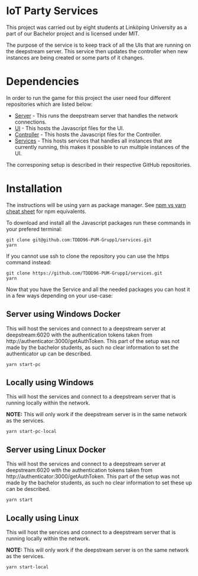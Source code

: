 # IoT Party Services 
This project was carried out by eight students at Linköping University as a part of our Bachelor project and is licensed under MIT.

The purpose of the service is to keep track of all the UIs that are running on the deepstream server. This service then updates the controller when new instances are being created or some parts of it changes. 

# Dependencies 
In order to run the game for this project the user need four different repositories which are listed below:
* [Server](https://github.com/TDDD96-PUM-Grupp1/server) - This runs the deepstream server that handles the network connections.
* [UI](https://github.com/TDDD96-PUM-Grupp1/ui) - This hosts the Javascript files for the UI.
* [Controller](https://github.com/TDDD96-PUM-Grupp1/controller) - This hosts the Javascript files for the Controller.
* [Services](https://github.com/TDDD96-PUM-Grupp1/services) - This hosts services that handles all instances that are currently running, this makes it possible to run multiple instances of the UI.

The corresponing setup is described in their respective GitHub repositories.

# Installation
The instructions will be using yarn as package manager. See [npm vs yarn cheat sheet](https://shift.infinite.red/npm-vs-yarn-cheat-sheet-8755b092e5cc) for npm equivalents.

To download and install all the Javascript packages run these commands in your prefered terminal:

```
git clone git@github.com:TDDD96-PUM-Grupp1/services.git
yarn
```

If you cannot use ssh to clone the repository you can use the https command instead:
```
git clone https://github.com/TDDD96-PUM-Grupp1/services.git
yarn
```

Now that you have the Service and all the needed packages you can host it in a few ways depending on your use-case:

## Server using Windows Docker
This will host the services and connect to a deepstream server at deepstream:6020 with the authentication tokens taken from http://authenticator:3000/getAuthToken. This part of the setup was not made by the bachelor students, as such no clear information to set the authenticator up can be described.
```
yarn start-pc
```

## Locally using Windows
This will host the services and connect to a deepstream server that is running locally within the network.

**NOTE:** This will only work if the deepstream server is in the same network as the services.
```
yarn start-pc-local
```

## Server using Linux Docker
This will host the services and connect to a deepstream server at deepstream:6020 with the authentication tokens taken from http://authenticator:3000/getAuthToken. This part of the setup was not made by the bachelor students, as such no clear information to set these up can be described.
```
yarn start
```

## Locally using Linux
This will host the services and connect to a deepstream server that is running locally within the network.

**NOTE:** This will only work if the deepstream server is on the same network as the services.
```
yarn start-local
```
